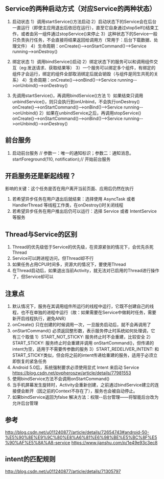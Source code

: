 ## Service的两种启动方式（对应Service的两种状态）
1. 启动状态
 1）调用startService()方法启动
 2）启动状态下的Service会在后台一直运行（即使主应用退出后依旧在运行），直至它自身通过stopSelf()结束工作，或者由另一组件通过stopService()来停止
 3）这种状态下的Service一般只负责执行任务，不会直接将结果返回给调用方（常用于：后台下载数据、处理文件）
 4）生命周期：onCreate()-->onStartCommand()-->Service running-->onDestroy()
2. 绑定状态
 1）调用bindService()启动
 2）绑定状态下的服务可以和调用组件交互（eg:发送请求、获取结果等）
 3）一个服务可以绑定多个组件，有绑定的组件才会运行，绑定的组件全部取消绑定后就会销毁（与组件是同生共死的关系）
 4）生命周期：onCreate()-->onBind()-->Service running-->onUnbind()-->onDestroy()

3. 先调用startService()，再调用bindService()方法
 1）如果结束只调用unbindService()，则只会执行到onUnbind，不会执行onDestroy()
 onCreate()-->onStartCommand()-->onBind()-->Service running-->onUnbind()
 2）如果在unbindService之后，再调用stopService()
 onCreate()-->onStartCommand()-->onBind()-->Service running-->onUnbind()-->onDestroy()

## 前台服务
1. 启动前台服务
// 参数一：唯一的通知标识；参数二：通知消息。
startForeground(110, notification);// 开始前台服务


## 开启服务还是新起线程？
影响的关键：这个任务是否在用户离开当前页面、应用后仍然在执行
1. 若希望异步任务在用户退出后就结束：选择使用 AsyncTask 或者 HandlerThread 等线程工作类，在onDestroy()时关闭线程
2. 若希望异步任务在用户推出后仍可以运行：选择 Service 或者 IntentService 等服务

## Thread与Service的区别
1. Thread的优先级低于Service的优先级，在资源紧张的情况下，会优先杀死Thread
2. Service可以跨进程访问，但Thread却不行
3. 如果任务占用CPU时间多，资源大的情况下，要使用Thread
4. 在Thread启动后，如果退出当前Activity，就无法对已启用的Thread进行操作了，但Service却可以

## 注意点
1. 默认情况下，服务在其调用组件所运行的线程中运行，它既不创建自己的线程，也不在单独的进程中运行（故：如果需要在Service中做耗时任务，需要新开启线程执行，避免ANR）
2. onCreate() 只在创建的时候调用一次，一旦服务启动后，就不会再调用了
3. onStartCommand() 必须返回整形数，表示服务停止时系统如何处理调，它有三个取值
 1）START_NOT_STICKY: 服务终止时不会重建，比较安全
 2）START_STICKY: 服务终止时会重建并调用 onStartCommand()，但传递的intent为空，适用于不需要传参数的服务
 3）START_REDELIVER_INTENT: 和START_STICKY类似，但会将之前的intent传递给重建的服务，适用于必须立即恢复的紧急任务
4. Android 5.0后，系统强制要求必须使用显式 Intent 来启动 Service
https://blog.csdn.net/pvpheroszw/article/details/77981553
5. 使用bindService方法不会调用onStartCommand()
6. 当手机屏幕发生旋转时，Activity会重新创建，之前通过bindService建立的连接便会断开（因之前的Context不存在了），服务也会被自动停止。
7. 如果bindService返回为false 解决方法：权限--后台管理——将智能后台改为允许后台管理

## 参考
http://blog.csdn.net/u011240877/article/details/72654743#android-50-%E5%90%8E%E9%9C%80%E8%A6%81%E6%98%BE%E5%BC%8F%E5%90%AF%E5%8A%A8-service
https://www.jianshu.com/p/1e49e93c3ec8

## intent的匹配规则
http://blog.csdn.net/u011240877/article/details/71305797
